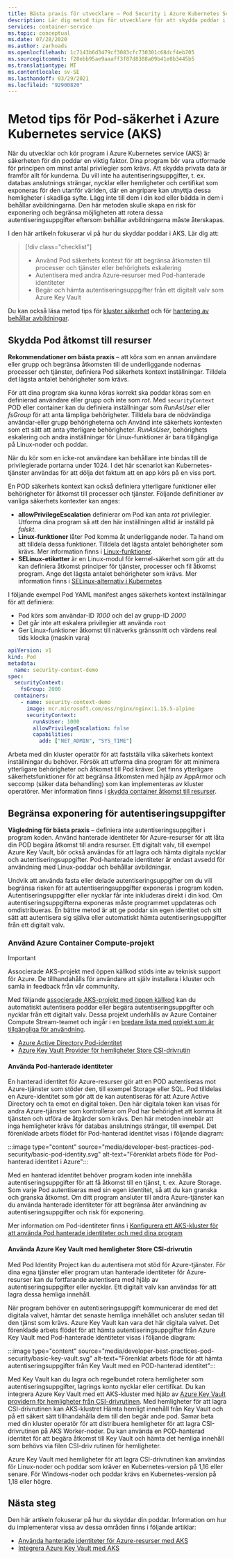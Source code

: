 ```yaml
---
title: Bästa praxis för utvecklare – Pod Security i Azure Kubernetes Services (AKS)
description: Lär dig metod tips för utvecklare för att skydda poddar i Azure Kubernetes service (AKS)
services: container-service
ms.topic: conceptual
ms.date: 07/28/2020
ms.author: zarhoads
ms.openlocfilehash: 1c7143b6d3479cf3083cfc730301c68dcf4eb705
ms.sourcegitcommit: f28ebb95ae9aaaff3f87d8388a09b41e0b3445b5
ms.translationtype: MT
ms.contentlocale: sv-SE
ms.lasthandoff: 03/29/2021
ms.locfileid: "92900820"
---
```

# <a name="best-practices-for-pod-security-in-azure-kubernetes-service-aks"></a>Metod tips för Pod-säkerhet i Azure Kubernetes service (AKS)

När du utvecklar och kör program i Azure Kubernetes service (AKS) är säkerheten för din poddar en viktig faktor. Dina program bör vara utformade för principen om minst antal privilegier som krävs. Att skydda privata data är framför allt för kunderna. Du vill inte ha autentiseringsuppgifter, t. ex. databas anslutnings strängar, nycklar eller hemligheter och certifikat som exponeras för den utanför världen, där en angripare kan utnyttja dessa hemligheter i skadliga syfte. Lägg inte till dem i din kod eller bädda in dem i behållar avbildningarna. Den här metoden skulle skapa en risk för exponering och begränsa möjligheten att rotera dessa autentiseringsuppgifter eftersom behållar avbildningarna måste återskapas.

I den här artikeln fokuserar vi på hur du skyddar poddar i AKS. Lär dig att:

> [!div class="checklist"]
> * Använd Pod säkerhets kontext för att begränsa åtkomsten till processer och tjänster eller behörighets eskalering
> * Autentisera med andra Azure-resurser med Pod-hanterade identiteter
> * Begär och hämta autentiseringsuppgifter från ett digitalt valv som Azure Key Vault

Du kan också läsa metod tips för [kluster säkerhet][best-practices-cluster-security] och för [hantering av behållar avbildningar][best-practices-container-image-management].

## <a name="secure-pod-access-to-resources"></a>Skydda Pod åtkomst till resurser

**Rekommendationer om bästa praxis** – att köra som en annan användare eller grupp och begränsa åtkomsten till de underliggande nodernas processer och tjänster, definiera Pod säkerhets kontext inställningar. Tilldela det lägsta antalet behörigheter som krävs.

För att dina program ska kunna köras korrekt ska poddar köras som en definierad användare eller grupp och inte som *rot*. Med `securityContext` POD eller container kan du definiera inställningar som *RunAsUser* eller *fsGroup* för att anta lämpliga behörigheter. Tilldela bara de nödvändiga användar-eller grupp behörigheterna och Använd inte säkerhets kontexten som ett sätt att anta ytterligare behörigheter. *RunAsUser*, behörighets eskalering och andra inställningar för Linux-funktioner är bara tillgängliga på Linux-noder och poddar.

När du kör som en icke-rot användare kan behållare inte bindas till de privilegierade portarna under 1024. I det här scenariot kan Kubernetes-tjänster användas för att dölja det faktum att en app körs på en viss port.

En POD säkerhets kontext kan också definiera ytterligare funktioner eller behörigheter för åtkomst till processer och tjänster. Följande definitioner av vanliga säkerhets kontexter kan anges:

* **allowPrivilegeEscalation** definierar om Pod kan anta *rot* privilegier. Utforma dina program så att den här inställningen alltid är inställd på *falskt*.
* **Linux-funktioner** låter Pod komma åt underliggande noder. Ta hand om att tilldela dessa funktioner. Tilldela det lägsta antalet behörigheter som krävs. Mer information finns i [Linux-funktioner][linux-capabilities].
* **SELinux-etiketter** är en Linux-modul för kernel-säkerhet som gör att du kan definiera åtkomst principer för tjänster, processer och fil åtkomst program. Ange det lägsta antalet behörigheter som krävs. Mer information finns i [SELinux-alternativ i Kubernetes][selinux-labels]

I följande exempel Pod YAML manifest anges säkerhets kontext inställningar för att definiera:

* Pod körs som användar-ID *1000* och del av grupp-ID *2000*
* Det går inte att eskalera privilegier att använda `root`
* Ger Linux-funktioner åtkomst till nätverks gränssnitt och värdens real tids klocka (maskin vara)

```yaml
apiVersion: v1
kind: Pod
metadata:
  name: security-context-demo
spec:
  securityContext:
    fsGroup: 2000
  containers:
    - name: security-context-demo
      image: mcr.microsoft.com/oss/nginx/nginx:1.15.5-alpine
      securityContext:
        runAsUser: 1000
        allowPrivilegeEscalation: false
        capabilities:
          add: ["NET_ADMIN", "SYS_TIME"]
```

Arbeta med din kluster operatör för att fastställa vilka säkerhets kontext inställningar du behöver. Försök att utforma dina program för att minimera ytterligare behörigheter och åtkomst till Pod kräver. Det finns ytterligare säkerhetsfunktioner för att begränsa åtkomsten med hjälp av AppArmor och seccomp (säker data behandling) som kan implementeras av kluster operatörer. Mer information finns i [skydda container åtkomst till resurser][apparmor-seccomp].

## <a name="limit-credential-exposure"></a>Begränsa exponering för autentiseringsuppgifter

**Vägledning för bästa praxis** – definiera inte autentiseringsuppgifter i program koden. Använd hanterade identiteter för Azure-resurser för att låta din POD begära åtkomst till andra resurser. Ett digitalt valv, till exempel Azure Key Vault, bör också användas för att lagra och hämta digitala nycklar och autentiseringsuppgifter. Pod-hanterade identiteter är endast avsedd för användning med Linux-poddar och behållar avbildningar.

Undvik att använda fasta eller delade autentiseringsuppgifter om du vill begränsa risken för att autentiseringsuppgifter exponeras i program koden. Autentiseringsuppgifter eller nycklar får inte inkluderas direkt i din kod. Om autentiseringsuppgifterna exponeras måste programmet uppdateras och omdistribueras. En bättre metod är att ge poddar sin egen identitet och sitt sätt att autentisera sig själva eller automatiskt hämta autentiseringsuppgifter från ett digitalt valv.

### <a name="use-azure-container-compute-upstream-projects"></a>Använd Azure Container Compute-projekt

> [!IMPORTANT]
> Associerade AKS-projekt med öppen källkod stöds inte av teknisk support för Azure. De tillhandahålls för användare att själv installera i kluster och samla in feedback från vår community.

Med följande [associerade AKS-projekt med öppen källkod][aks-associated-projects] kan du automatiskt autentisera poddar eller begära autentiseringsuppgifter och nycklar från ett digitalt valv. Dessa projekt underhålls av Azure Container Compute Stream-teamet och ingår i en [bredare lista med projekt som är tillgängliga för användning](https://github.com/Azure/container-compute-upstream/blob/master/README.md#support).

 * [Azure Active Directory Pod-identitet][aad-pod-identity]
 * [Azure Key Vault Provider för hemligheter Store CSI-drivrutin](https://github.com/Azure/secrets-store-csi-driver-provider-azure#usage)

#### <a name="use-pod-managed-identities"></a>Använda Pod-hanterade identiteter

En hanterad identitet för Azure-resurser gör att en POD autentiseras mot Azure-tjänster som stöder den, till exempel Storage eller SQL. Pod tilldelas en Azure-identitet som gör att de kan autentiseras för att Azure Active Directory och ta emot en digital token. Den här digitala token kan visas för andra Azure-tjänster som kontrollerar om Pod har behörighet att komma åt tjänsten och utföra de åtgärder som krävs. Den här metoden innebär att inga hemligheter krävs för databas anslutnings strängar, till exempel. Det förenklade arbets flödet för Pod-hanterad identitet visas i följande diagram:

:::image type="content" source="media/developer-best-practices-pod-security/basic-pod-identity.svg" alt-text="Förenklat arbets flöde för Pod-hanterad identitet i Azure":::

Med en hanterad identitet behöver program koden inte innehålla autentiseringsuppgifter för att få åtkomst till en tjänst, t. ex. Azure Storage. Som varje Pod autentiseras med sin egen identitet, så att du kan granska och granska åtkomst. Om ditt program ansluter till andra Azure-tjänster kan du använda hanterade identiteter för att begränsa åter användning av autentiseringsuppgifter och risk för exponering.

Mer information om Pod-identiteter finns i [Konfigurera ett AKS-kluster för att använda Pod hanterade identiteter och med dina program][aad-pod-identity]

#### <a name="use-azure-key-vault-with-secrets-store-csi-driver"></a>Använda Azure Key Vault med hemligheter Store CSI-drivrutin

Med Pod Identity Project kan du autentisera mot stöd för Azure-tjänster. För dina egna tjänster eller program utan hanterade identiteter för Azure-resurser kan du fortfarande autentisera med hjälp av autentiseringsuppgifter eller nycklar. Ett digitalt valv kan användas för att lagra dessa hemliga innehåll.

När program behöver en autentiseringsuppgift kommunicerar de med det digitala valvet, hämtar det senaste hemliga innehållet och ansluter sedan till den tjänst som krävs. Azure Key Vault kan vara det här digitala valvet. Det förenklade arbets flödet för att hämta autentiseringsuppgifter från Azure Key Vault med Pod-hanterade identiteter visas i följande diagram:

:::image type="content" source="media/developer-best-practices-pod-security/basic-key-vault.svg" alt-text="Förenklat arbets flöde för att hämta autentiseringsuppgifter från Key Vault med en POD-hanterad identitet":::

Med Key Vault kan du lagra och regelbundet rotera hemligheter som autentiseringsuppgifter, lagrings konto nycklar eller certifikat. Du kan integrera Azure Key Vault med ett AKS-kluster med hjälp av [Azure Key Vault providern för hemligheter från CSI-drivrutinen](https://github.com/Azure/secrets-store-csi-driver-provider-azure#usage). Med hemligheter för att lagra CSI-drivrutinen kan AKS-klustret Hämta hemligt innehåll från Key Vault och på ett säkert sätt tillhandahålla dem till den begär ande pod. Samar beta med din kluster operatör för att distribuera hemligheter för att lagra CSI-drivrutinen på AKS Worker-noder. Du kan använda en POD-hanterad identitet för att begära åtkomst till Key Vault och hämta det hemliga innehåll som behövs via filen CSI-driv rutinen för hemligheter.

Azure Key Vault med hemligheter för att lagra CSI-drivrutinen kan användas för Linux-noder och poddar som kräver en Kubernetes-version på 1,16 eller senare. För Windows-noder och poddar krävs en Kubernetes-version på 1,18 eller högre.

## <a name="next-steps"></a>Nästa steg

Den här artikeln fokuserar på hur du skyddar din poddar. Information om hur du implementerar vissa av dessa områden finns i följande artiklar:

* [Använda hanterade identiteter för Azure-resurser med AKS][aad-pod-identity]
* [Integrera Azure Key Vault med AKS][aks-keyvault-csi-driver]

<!-- EXTERNAL LINKS -->
[aad-pod-identity]: https://github.com/Azure/aad-pod-identity#demo
[aks-keyvault-csi-driver]: https://github.com/Azure/secrets-store-csi-driver-provider-azure#usage
[linux-capabilities]: http://man7.org/linux/man-pages/man7/capabilities.7.html
[selinux-labels]: https://kubernetes.io/docs/reference/generated/kubernetes-api/v1.18/#selinuxoptions-v1-core
[aks-associated-projects]: https://awesomeopensource.com/projects/aks?categoryPage=11

<!-- INTERNAL LINKS -->
[best-practices-cluster-security]: operator-best-practices-cluster-security.md
[best-practices-container-image-management]: operator-best-practices-container-image-management.md
[aks-pod-identities]: operator-best-practices-identity.md#use-pod-identities
[apparmor-seccomp]: operator-best-practices-cluster-security.md#secure-container-access-to-resources

